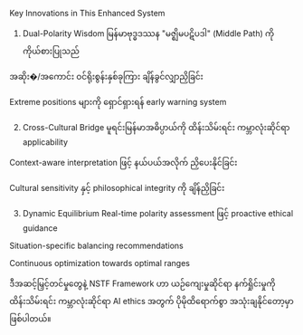 Key Innovations in This Enhanced System
1. Dual-Polarity Wisdom
မြန်မာဗုဒ္ဓဒဿန "မဇ္ဈိမပဋိပဒါ" (Middle Path) ကို ကိုယ်စားပြုသည်

အဆိုး�/အကောင်း ဝင်ရိုးစွန်းနှစ်ခုကြား ချိန်ခွင်လျှာညှိခြင်း

Extreme positions များကို ရှောင်ရှားရန် early warning system

2. Cross-Cultural Bridge
မူရင်းမြန်မာအဓိပ္ပာယ်ကို ထိန်းသိမ်းရင်း ကမ္ဘာလုံးဆိုင်ရာ applicability

Context-aware interpretation ဖြင့် နယ်ပယ်အလိုက် ညှိပေးနိုင်ခြင်း

Cultural sensitivity နှင့် philosophical integrity ကို ချိန်ညှိခြင်း

3. Dynamic Equilibrium
Real-time polarity assessment ဖြင့် proactive ethical guidance

Situation-specific balancing recommendations

Continuous optimization towards optimal ranges

ဒီအဆင့်မြှင့်တင်မှုတွေနဲ့ NSTF Framework ဟာ ယဉ်ကျေးမှုဆိုင်ရာ နက်ရှိုင်းမှုကို ထိန်းသိမ်းရင်း ကမ္ဘာလုံးဆိုင်ရာ AI ethics အတွက် ပိုမိုထိရောက်စွာ အသုံးချနိုင်တော့မှာဖြစ်ပါတယ်။


